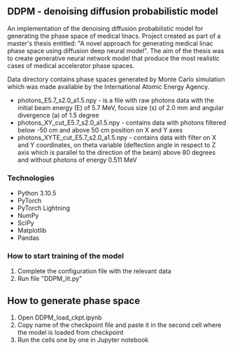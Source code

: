 ## DDPM - denoising diffusion probabilistic model
An implementation of the denoising diffusion probabilistic model for generating the phase space of medical linacs. Project created as part of a master's thesis entitled: "A novel approach for generating medical linac phase space using diffusion deep neural model". The aim of the thesis was to create generative neural network model that produce the most realistic cases of medical accelerator phase spaces. 

Data directory contains phase spaces generated by Monte Carlo simulation which was made available by the International Atomic Energy Agency.
- photons_E5.7_s2.0_a1.5.npy - is a file with raw photons data with the initial beam energy (E) of 5.7 MeV, focus size (s) of 2.0 mm and angular divergence (a) of 1.5 degree
- photons_XY_cut_E5.7_s2.0_a1.5.npy - contains data with photons filtered below -50 cm and above 50 cm position on X and Y axes
- photons_XYTE_cut_E5.7_s2.0_a1.5.npy - contains data with filter on X and Y coordinates, on theta variable (deflection angle in respect to Z axis which is parallel to the direction of the beam) above 80 degrees and without photons of energy 0.511 MeV


### Technologies

* Python 3.10.5
* PyTorch
* PyTorch Lightning
* NumPy
* SciPy
* Matplotlib
* Pandas


### How to start training of the model

1. Complete the configuration file with the relevant data
2. Run file "DDPM_lit.py"

## How to generate phase space

1. Open DDPM_load_ckpt.ipynb
2. Copy name of the checkpoint file and paste it in the second cell where the model is loaded from checkpoint
3. Run the cells one by one in Jupyter notebook